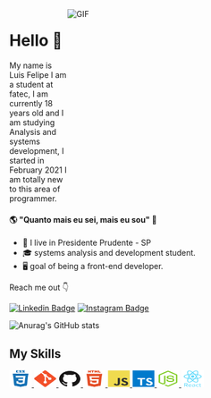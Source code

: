 <img align="right" alt="GIF" src="https://github.com/abhisheknaiidu/abhisheknaiidu/blob/master/code.gif?raw=true" width="400" height="320" />


# Hello 👋
My name is Luis Felipe I am a student at fatec, I am currently 18 years old and I am studying Analysis and systems development, I started in February 2021 I am totally new to this area of ​​programmer.


#### 🌎 "Quanto mais eu sei, mais eu sou" 🧠

-  🚩 I live in Presidente Prudente - SP
- 🎓  systems analysis and development student.
- 🖥️ goal of being a front-end developer.

Reach me out 👇


[
![Linkedin Badge](https://img.shields.io/badge/-LinkedIn-blue?style=flat-square&logo=Linkedin&logoColor=white&link=https://www.linkedin.com/in/luis-felipe-garção-silva-b0794b203/)](https://www.linkedin.com/in/luis-felipe-garção-silva-b0794b203/) [![Instagram Badge](https://img.shields.io/badge/-Instagram-violet?style=flat-square&logo=Instagram&logoColor=white&link=https://www.instagram.com/felipegarcao_/)](https://www.instagram.com/felipegarcao_/) 

![Anurag's GitHub stats](https://github-readme-stats.vercel.app/api?username=LFelpsDev&show_icons=true&theme=radical)


## My Skills

<a href="#">
<img src="https://raw.githubusercontent.com/devicons/devicon/master/icons/css3/css3-plain-wordmark.svg" height="30" width="40">
</a>
<a href="#">
<img src="https://raw.githubusercontent.com/devicons/devicon/master/icons/git/git-original.svg" height="30" width="40">
</a>
<a href="#">
<img src="https://raw.githubusercontent.com/devicons/devicon/master/icons/github/github-original.svg" height="30" width="40">
</a>
<a href="#">
<img src="https://raw.githubusercontent.com/devicons/devicon/master/icons/html5/html5-plain-wordmark.svg" height="30" width="40">
</a>
<a href="#">
<img src="https://raw.githubusercontent.com/devicons/devicon/master/icons/javascript/javascript-original.svg" height="30" width="40">
</a>
<a href="#">
<img src="https://raw.githubusercontent.com/devicons/devicon/master/icons/typescript/typescript-original.svg" height="30" width="40">
</a>  <a href="#">
<img src="https://raw.githubusercontent.com/devicons/devicon/master/icons/nodejs/nodejs-plain.svg" height="30" width="40">
</a>  
<a href="#">
<img src="https://raw.githubusercontent.com/devicons/devicon/master/icons/react/react-original-wordmark.svg" height="30" width="40">
</a>  <br>



